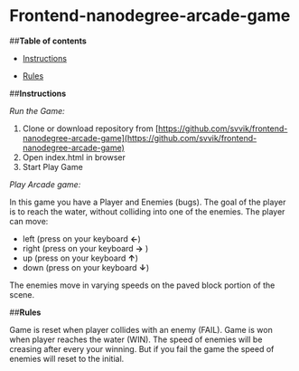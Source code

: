 Frontend-nanodegree-arcade-game
===============================
##**Table of contents**

- [Instructions](#**instructions**)

- [Rules](#**rules**)


##**Instructions**

_Run the Game:_
1. Clone or download repository from [https://github.com/svvik/frontend-nanodegree-arcade-game](https://github.com/svvik/frontend-nanodegree-arcade-game)
2. Open index.html in browser
3. Start Play Game

_Play Arcade game:_

In this game you have a Player and Enemies (bugs). 
The goal of the player is to reach the water, without colliding into one of the enemies.
The player can move:
- left (press on your keyboard **&larr;**)
- right (press on your keyboard **&rarr;** )
- up (press on your keyboard **&uarr;**)
- down (press on your keyboard **&darr;**)

The enemies move in varying speeds on the paved block portion of the scene.

##**Rules**

Game is reset when player collides with an enemy (FAIL).
Game is won when player reaches the water (WIN). The speed of enemies will be creasing after every your winning. But if you fail the game the speed of enemies will reset to the initial. 

